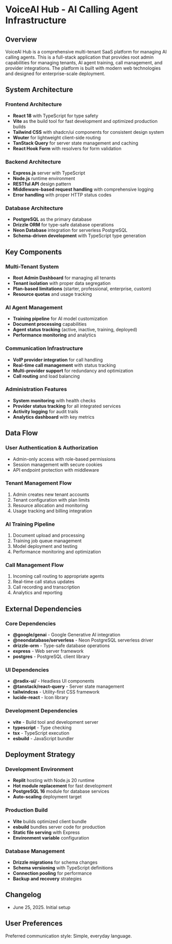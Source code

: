 # VoiceAI Hub - AI Calling Agent Infrastructure

## Overview
VoiceAI Hub is a comprehensive multi-tenant SaaS platform for managing AI calling agents. This is a full-stack application that provides root admin capabilities for managing tenants, AI agent training, call management, and provider integrations. The platform is built with modern web technologies and designed for enterprise-scale deployment.

## System Architecture

### Frontend Architecture
- **React 18** with TypeScript for type safety
- **Vite** as the build tool for fast development and optimized production builds
- **Tailwind CSS** with shadcn/ui components for consistent design system
- **Wouter** for lightweight client-side routing
- **TanStack Query** for server state management and caching
- **React Hook Form** with resolvers for form validation

### Backend Architecture
- **Express.js** server with TypeScript
- **Node.js** runtime environment
- **RESTful API** design pattern
- **Middleware-based request handling** with comprehensive logging
- **Error handling** with proper HTTP status codes

### Database Architecture
- **PostgreSQL** as the primary database
- **Drizzle ORM** for type-safe database operations
- **Neon Database** integration for serverless PostgreSQL
- **Schema-driven development** with TypeScript type generation

## Key Components

### Multi-Tenant System
- **Root Admin Dashboard** for managing all tenants
- **Tenant isolation** with proper data segregation
- **Plan-based limitations** (starter, professional, enterprise, custom)
- **Resource quotas** and usage tracking

### AI Agent Management
- **Training pipeline** for AI model customization
- **Document processing** capabilities
- **Agent status tracking** (active, inactive, training, deployed)
- **Performance monitoring** and analytics

### Communication Infrastructure
- **VoIP provider integration** for call handling
- **Real-time call management** with status tracking
- **Multi-provider support** for redundancy and optimization
- **Call routing** and load balancing

### Administration Features
- **System monitoring** with health checks
- **Provider status tracking** for all integrated services
- **Activity logging** for audit trails
- **Analytics dashboard** with key metrics

## Data Flow

### User Authentication & Authorization
- Admin-only access with role-based permissions
- Session management with secure cookies
- API endpoint protection with middleware

### Tenant Management Flow
1. Admin creates new tenant accounts
2. Tenant configuration with plan limits
3. Resource allocation and monitoring
4. Usage tracking and billing integration

### AI Training Pipeline
1. Document upload and processing
2. Training job queue management
3. Model deployment and testing
4. Performance monitoring and optimization

### Call Management Flow
1. Incoming call routing to appropriate agents
2. Real-time call status updates
3. Call recording and transcription
4. Analytics and reporting

## External Dependencies

### Core Dependencies
- **@google/genai** - Google Generative AI integration
- **@neondatabase/serverless** - Neon PostgreSQL serverless driver
- **drizzle-orm** - Type-safe database operations
- **express** - Web server framework
- **postgres** - PostgreSQL client library

### UI Dependencies
- **@radix-ui/** - Headless UI components
- **@tanstack/react-query** - Server state management
- **tailwindcss** - Utility-first CSS framework
- **lucide-react** - Icon library

### Development Dependencies
- **vite** - Build tool and development server
- **typescript** - Type checking
- **tsx** - TypeScript execution
- **esbuild** - JavaScript bundler

## Deployment Strategy

### Development Environment
- **Replit** hosting with Node.js 20 runtime
- **Hot module replacement** for fast development
- **PostgreSQL 16** module for database services
- **Auto-scaling** deployment target

### Production Build
- **Vite** builds optimized client bundle
- **esbuild** bundles server code for production
- **Static file serving** with Express
- **Environment variable** configuration

### Database Management
- **Drizzle migrations** for schema changes
- **Schema versioning** with TypeScript definitions
- **Connection pooling** for performance
- **Backup and recovery** strategies

## Changelog
- June 25, 2025. Initial setup

## User Preferences
Preferred communication style: Simple, everyday language.